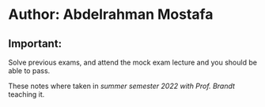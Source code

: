 # Author: Abdelrahman Mostafa

## Important: 
Solve previous exams, and attend the mock exam lecture and you should be able to pass.

These notes where taken in *summer semester 2022 with Prof. Brandt* teaching it.